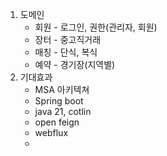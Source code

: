 1. 도메인
	- 회원 - 로그인, 권한(관리자, 회원)
	- 장터 - 중고직거래 
	- 매칭 - 단식, 복식
	- 예약 - 경기장(지역별)
2. 기대효과
	- MSA 아키텍쳐 
	- Spring boot
	- java 21, cotlin
	- open feign
	- webflux
	- 